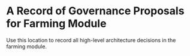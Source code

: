 # A Record of Governance Proposals for Farming Module

Use this location to record all high-level architecture decisions in the farming module.